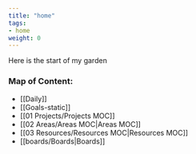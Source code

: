 ```yaml
---
title: "home"
tags:
- home
weight: 0
---
```

Here is the start of my  garden

### Map of Content:
 - [[Daily]] 
 - [[Goals-static]]
 - [[01 Projects/Projects MOC]]
 - [[02 Areas/Areas MOC|Areas MOC]]
 - [[03 Resources/Resources MOC|Resources MOC]]
 - [[boards/Boards|Boards]]

